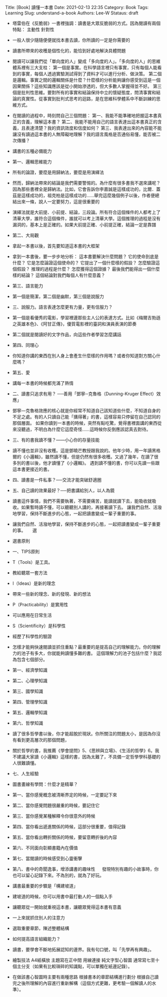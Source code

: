 Title: [Book] 讀懂一本書
Date: 2021-02-13 22:35
Category: Book
Tags: Learning
Slug: understand-a-book
Authors: Lee-W
Stataus: draft

- 塔雷伯在《反脆弱》一書裡強調：讀書是大眾反脆弱的方式。因為閱讀有兩個特點： 主動性 針對性

- 一般人很少隨隨便便就找本書去讀，你所讀的一定是你需要的

- 讀書所帶來的收穫是個性化的，能恰到好處地解決具體問題

- 閱讀可以讓我們從「單向度的人」變成「多向度的人」。「多向度的人」的思維體系裡有三大支柱： 第一個是事實。在科學語言裡只有事實，只有每個人能看到的事實，每個人透過實驗測試得到了資料才可以進行分析、做決策。 第二個是邏輯。事實之間的邏輯關係是什麼？什麼樣的分析能夠讓你感受到這是一個因果關係？這些知識應該是從小開始滲透的，但大多數人掌握得並不好。 第三個是批判性思維。要對所有的事實和結論保持中立的懷疑態度，問清事實和結論的真實性。從事實到批判式思考的迴路，是在思維科學體系中不斷訓練的思維方式。

- 在閱讀的過程中，時刻問自己三個問題： 第一、我能不能準確地把握這本書真正的含義，理解這本書？ 第二、我能不能用自己的語言表達出這本書真正的含義，且表達清楚？我的資訊效度和信度如何？ 第三、我表達出來的內容能不能讓沒有讀過這本書的人無障礙地理解？我的語言風格是否通俗易懂，能否被二次傳播？

- 講書的五種必備能力

- 第一、邏輯思維能力

- 所有的論證，要麼是用歸納法，要麼是用演繹法

- 然而，歸納法帶來的結論是我們需要警惕的。為什麼有很多書我不選來講呢？因為那些書裡全是歸納法。比如，它會告訴你李嘉誠是這樣成功的，比爾．蓋茲是這樣成功的，祖克柏是這樣成功的……舉完這麼幾個例子以後，作者便總結出來一條，說人一定要努力，這是很重要的

- 演繹法就是大前提、小前提、結論，三段論。所有符合這個條件的人都考上了清華大學，誰符合這個條件，誰就可以考上清華大學。這個推理的過程是沒有漏洞的，基本上是正確的。如果大前提正確、小前提正確，結論一定是靠譜

- 第二、大局觀

- 拿起一本書以後，首先要知道這本書的大框架

- 拿到一本書後，要一步步地分析： 這本書要解決什麼問題？ 它的使命到底是什麼？ 它是怎麼論證這個使命的？ 它提出了一個什麼樣的假設？ 怎麼驗證這個假設？ 推理的過程是什麼？ 怎麼獲得這個證據？ 最後我們能得出一個什麼樣的結論？ 這個結論對我們每個人有什麼意義？

- 第三、語言能力

- 第一個是簡潔，第二個是幽默，第三個是說服力

- 三、說服力。語言表達怎麼更有力量，更有信服力？

- 第一個是看優秀的電影，學習裡邊那些主人公的表達方式。比如《梅爾吉勃遜之英雄本色》、《阿甘正傳》，優質電影裡的臺詞和演員表演的節奏

- 第二個就是閱讀好的文字作品，向這些作者學習怎麼講話

- 第四、同理心

- 你知道你講的東西在別人身上會產生什麼樣的作用嗎？或者你知道對方關心什麼嗎？

- 第五、愛

- 講每一本書的時候都充滿了熱情

- 二、讀書只追求有用？ ──善用「鄧寧─克魯格（Dunning-Kruger Effect）效應」

- 鄧寧—克魯格效應的核心就是你經常不知道自己該知道些什麼，不知道自身的不足之處。有的人只讀自己能「搆得著」的書，這樣容易只停留在自己認同的那個層面。 如果你讀到一本書的時候，突然有點吃驚，覺得書裡面講的東西從來沒聽過，不明白為什麼它這麼奇怪……這時候你反倒應該認真去對待。

- 三、有的書我讀不懂？——小心你的存量技能

- 讀不懂也並非沒有收穫。這是鄧曉芒教授跟我說的。他年少時，用一年讀黑格爾的《小邏輯》，雖然讀不懂，但是仍然有很多收穫。又過了幾年，在讀了很多別的書以後，他才讀懂了《小邏輯》。 遇到讀不懂的書，你可以先讀一些跟這本書更接近的書。

- 四、讀書是一件私事？──交流才能突破舒適圈

- 五、自己讀的效果最好？──把書講給別人，以人為鏡

- 讀書這件事情，我們不需要執著，不需要痛苦，能讀就讀下去，能吸收就吸收。如果暫時讀不懂，可以聽聽別人講的，再接著讀下去。 讓我們自然、活潑地學習，保持不斷進步的心態，一起把讀書變成一輩子重要的事。

- 讓我們自然、活潑地學習，保持不斷進步的心態，一起把讀書變成一輩子重要的事。 　 選

- 選書原則

- 一、TIPS原則

- T（Tools）是工具。

- 教給聽眾一套方法

- I（Ideas）是新的理念

- 帶來一些新的理念、新的發現、新的想法

- P（Practicability）是實用性

- 可以應用在日常生活

- S（Scientificity）是科學性

- 經歷了科學性的驗證

- 怎樣才能夠快速閱讀並抓住重點？最重要的是提高自己的理解能力。你的理解力的池子有多大，你就能夠讀懂多難的書。 這個理解力的池子包括什麼？我認為包含七個部分。

- 第一、經濟學知識

- 第二、心理學知識

- 第三、國學知識

- 第四、管理學知識

- 第五、邏輯學知識

- 第六、哲學知識

- 讀了很多哲學書以後，你才能超脫於現狀。你所關注的問題太小，是因為你沒有看到更高層次的那個問題，

- 關於哲學的書，我推薦《學會提問》5、《思辨與立場》、《生活的哲學》6。我不建議大家讀《小邏輯》這樣的書，因為太難了，不具備一定哲學學科基礎的人很難讀懂。

- 七、人生經驗

- 圖書畫線有學問：什麼才是精華？

- 第一、當你感覺概念被清晰界定的時候，一定要記下來

- 第二、當你感覺問題很嚴重的時候，要記住它

- 第三、當你感覺某種解釋令你很意外的時候

- 第四、當你看出遞進關係的時候，這部分很重要，值得記錄

- 第五、當你看出轉折關係的時候，要留意轉折後的內容

- 第六、不同面向彰顯書籍內在價值

- 第七、當閱讀的時候感受到心靈衝擊

- 第八、書中的奇聞逸事，增添講書的趣味性 　 發現特別有趣的小故事時，你也可以留心記錄下來。不為別的，就為了好玩。

- 講書最重要的步驟是「構建坡道」

- 建坡道的時候，你可以用書中最打動人的一個點入手

- 讓聽眾從一開始就重視這本書，讓聽眾覺得這本書有意義

- 一上來就抓住別人的注意力

- 選取重要章節，陳述整體結構

- 如何提高語言組織能力？

- 讀書，要學會不斷地拓展認知的邊界。我有句口號，叫「先學再有興趣」。

- 繪製技法 A4紙橫放 主題寫在正中間 用線連接 純文字型心智圖 通常寫七至十個主分支（如果有比較瑣碎的知識點，可以單獨在紙邊記錄）。

- 在做該書心智圖時主要有兩種思路 根據書本的章節結構進行劃分 根據自己讀完之後所理解的內容進行重新解構（這個方式更難，更考驗一個解讀人的水準）。
